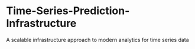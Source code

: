 # Time-Series-Prediction-Infrastructure
A scalable infrastructure approach to modern analytics for time series data
